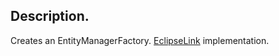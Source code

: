 ## Description.
Creates an EntityManagerFactory. [EclipseLink](https://www.eclipse.org/eclipselink/) implementation.
